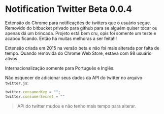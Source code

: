 # Notification Twitter Beta 0.0.4

Extensão do Chrome para notificações de twitters que o usuário segue. Removido do bitbucket privado para github para se alguém quiser tocar ou apenas dá um brincada. Projeto está bem cru, opis foi somente um teste e acabou ficando. Então há muitas melhoras a ser feita!!!

Extensão criada em 2015 na versão beta e não foi mais alterada por falta de tempo. Quando removida do Chrome Web Store, estava com 98 usuário ativos.

Internacionalização somente para Português e Inglês.

Não esquecer de adicionar seus dados da API do twitter no arquivo `twitter.js`:

```js
twitter.consumerKey = "";
twitter.consumerSecret = ""
```


> API do twitter mudou e não tenho mais tempo para alterar.